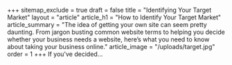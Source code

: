 +++
sitemap_exclude = true
draft = false
title = "Identifying Your Target Market"
layout = "article"
article_h1 = "How to Identify Your Target Market"
article_summary = "The idea of getting your own site can seem pretty daunting. From jargon busting common website terms to helping you decide whether your business needs a website, here’s what you need to know about taking your business online."
article_image = "/uploads/target.jpg"
order = 1
+++
If you've decided...